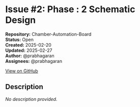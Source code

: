 # Issue #2: Phase : 2 Schematic Design

**Repository:** Chamber-Automation-Board  
**Status:** Open  
**Created:** 2025-02-20  
**Updated:** 2025-02-27  
**Author:** @prabhagaran  
**Assignees:** @prabhagaran  

[View on GitHub](https://github.com/Simtestlab/Chamber-Automation-Board/issues/2)

## Description

*No description provided.*